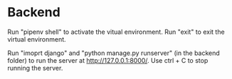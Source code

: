 # Backend

Run "pipenv shell" to activate the vitual environment. 
Run "exit" to exit the virtual environment.

Run "imoprt django" and "python manage.py runserver" (in the backend folder) to run the server at http://127.0.0.1:8000/.
Use ctrl + C to stop running the server.